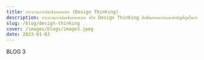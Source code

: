 ```yaml
---
title: กระบวนการคิดเชิงออกแบบ (Design Thinking)
description: กระบวนการคิดเชิงออกแบบ หรือ Design Thinking คือขั้นตอนแรกและสำคัญที่สุดในการออกแบบ UX design กระบวนการนี้มีประโยชน์มากในการช่วยให้ผู้ออกแบบมองเห็นวิธีการแก้ปัญหาใหม่ๆ เช่น การคิดเชิงสร้างสรรค์ การคิดเพื่อแก้ปัญหา รวมไปถึงการคิดที่ช่วยสร้างนวัตกรรมที่สามารถตอบโจทย์ผู้ใช้งาน
slug: /blog/design-thinking
cover: /images/blogs/image3.jpeg
date: 2023-01-03
---
```


BLOG 3
